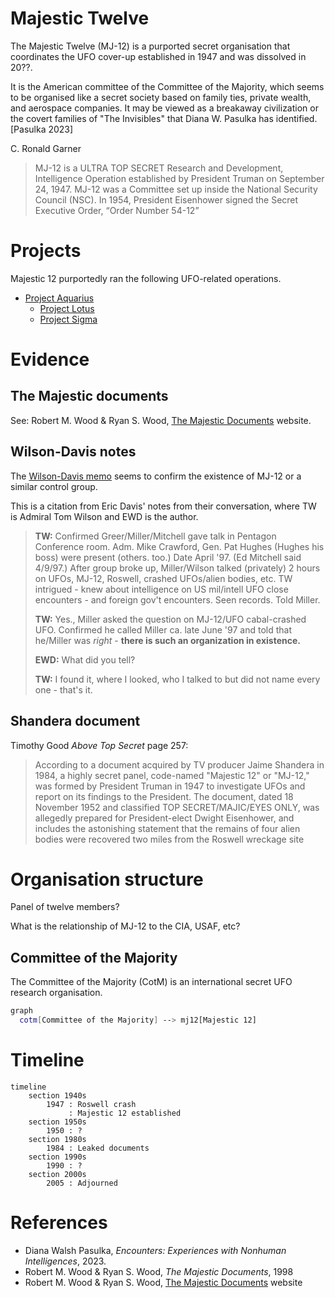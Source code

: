 # Majestic Twelve

The Majestic Twelve (MJ-12) is a purported secret organisation that coordinates the UFO cover-up established in 1947 and was dissolved in 20??.

It is the American committee of the Committee of the Majority, which seems to be organised like a secret society based on family ties, private wealth, and aerospace companies. It may be viewed as a breakaway civilization or the covert families of "The Invisibles" that Diana W. Pasulka has identified. [Pasulka 2023]

C. Ronald Garner
> MJ-12 is a ULTRA TOP SECRET Research and Development, Intelligence Operation established by President Truman on September 24, 1947. MJ-12 was a Committee set up inside the National Security Council (NSC). In 1954, President Eisenhower signed the Secret Executive Order, “Order Number 54-12”

# Projects

Majestic 12 purportedly ran the following UFO-related operations.

- [Project Aquarius](../projects/aquarius.md)
    * [Project Lotus](../projects/lotus.md)
    * [Project Sigma](../projects/sigma.md)

# Evidence

## The Majestic documents

See: Robert M. Wood & Ryan S. Wood, [The Majestic Documents](https://majesticdocuments.com/) website.

## Wilson-Davis notes

The [Wilson-Davis memo](../documents/wilson_davis.md) seems to confirm the existence of MJ-12 or a similar control group.

This is a citation from Eric Davis' notes from their conversation, where TW is Admiral Tom Wilson and EWD is the author.

> **TW:** Confirmed Greer/Miller/Mitchell gave talk in Pentagon Conference room. Adm.
> Mike Crawford, Gen. Pat Hughes (Hughes his boss) were present (others. too.) Date
> April '97. (Ed Mitchell said 4/9/97.) After group broke up, Miller/Wilson talked
> (privately) 2 hours on UFOs, MJ-12, Roswell, crashed UFOs/alien bodies, etc. TW
> intrigued - knew about intelligence on US mil/intell UFO close encounters - and foreign
> gov't encounters. Seen records. Told Miller.
> 
> **TW:** Yes., Miller asked the question on MJ-12/UFO cabal-crashed UFO. Confirmed he
> called Miller ca. late June '97 and told that he/Miller was *right* - **there is such an
> organization in existence.**
>
> **EWD:** What did you tell?
>
> **TW:** I found it, where I looked, who I talked to but did not name every one - that's it.

## Shandera document

Timothy Good *Above Top Secret* page 257:
> According to a document acquired by TV producer Jaime Shandera in 1984, a highly secret panel, code-named "Majestic 12" or "MJ-12," was formed by President Truman in 1947 to investigate UFOs and report on its findings to the President. The document, dated 18 November 1952 and classified TOP SECRET/MAJIC/EYES ONLY, was allegedly prepared for President-elect Dwight Eisenhower, and includes the astonishing statement that the remains of four alien bodies were recovered two miles from the Roswell wreckage site

# Organisation structure

Panel of twelve members?

What is the relationship of MJ-12 to the CIA, USAF, etc?

## Committee of the Majority

The Committee of the Majority (CotM) is an international secret UFO research organisation.

```bash
graph
  cotm[Committee of the Majority] --> mj12[Majestic 12]
```



# Timeline

```mermaid
timeline
    section 1940s
        1947 : Roswell crash
             : Majestic 12 established
    section 1950s
        1950 : ?
    section 1980s
        1984 : Leaked documents
    section 1990s
        1990 : ?
    section 2000s
        2005 : Adjourned
```

# References

-  Diana Walsh Pasulka, *Encounters: Experiences with Nonhuman Intelligences*, 2023.
-  Robert M. Wood & Ryan S. Wood, *The Majestic Documents*, 1998
-  Robert M. Wood & Ryan S. Wood, [The Majestic Documents](https://majesticdocuments.com/) website
